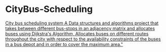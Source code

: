 # CityBus-Scheduling

<u> City bus scheduling system<u>
A Data structures and algorithms project that takes between different bus-stops in an adjacency matrix and allocates buses using Dijkstra's Algorithm, Allocates buses on different routes throughout the city with respect to the availability constraints of the buses in a bus depot and in order to cover the maximum area."
